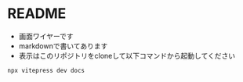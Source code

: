 # README

- 画面ワイヤーです
- markdownで書いてあります
- 表示はこのリポジトリをcloneして以下コマンドから起動してください

```sh
npx vitepress dev docs
```
